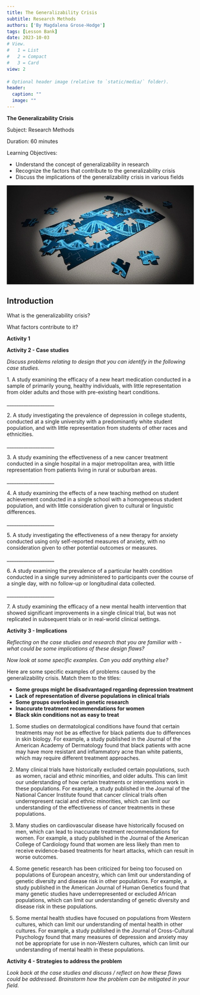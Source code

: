 ```yaml
---
title: The Generalizability Crisis
subtitle: Research Methods
authors: ['By Magdalena Grose-Hodge']
tags: [Lesson Bank]
date: 2023-10-03
# View.
#   1 = List
#   2 = Compact
#   3 = Card
view: 2

# Optional header image (relative to `static/media/` folder).
header:
  caption: ""
  image: ""
---
```


**The Generalizability Crisis** 

Subject: Research Methods

Duration: 60 minutes

Learning Objectives:

*   Understand the concept of generalizability in research
*   Recognize the factors that contribute to the generalizability crisis
*   Discuss the implications of the generalizability crisis in various fields

![puzzle](../images/puzzle-2500333_640.webp)


## **Introduction**

What is the generalizability crisis?

What factors contribute to it?

**Activity 1**

**Activity 2 - Case studies**

_Discuss problems relating to design that you can identify in the following case studies._

1. A study examining the efficacy of a new heart medication conducted in a sample of primarily young, healthy individuals, with little representation from older adults and those with pre-existing heart conditions.

\_\_\_\_\_\_\_\_\_\_\_\_\_\_\_\_\_\_\_\_

  
2. A study investigating the prevalence of depression in college students, conducted at a single university with a predominantly white student population, and with little representation from students of other races and ethnicities.

\_\_\_\_\_\_\_\_\_\_\_\_\_\_\_\_\_\_\_\_

  
3. A study examining the effectiveness of a new cancer treatment conducted in a single hospital in a major metropolitan area, with little representation from patients living in rural or suburban areas.

\_\_\_\_\_\_\_\_\_\_\_\_\_\_\_\_\_\_\_\_

  
4. A study examining the effects of a new teaching method on student achievement conducted in a single school with a homogeneous student population, and with little consideration given to cultural or linguistic differences.

\_\_\_\_\_\_\_\_\_\_\_\_\_\_\_\_\_\_\_\_

  
5. A study investigating the effectiveness of a new therapy for anxiety conducted using only self-reported measures of anxiety, with no consideration given to other potential outcomes or measures.

\_\_\_\_\_\_\_\_\_\_\_\_\_\_\_\_\_\_\_\_

  
6. A study examining the prevalence of a particular health condition conducted in a single survey administered to participants over the course of a single day, with no follow-up or longitudinal data collected.

\_\_\_\_\_\_\_\_\_\_\_\_\_\_\_\_\_\_\_\_

  
7. A study examining the efficacy of a new mental health intervention that showed significant improvements in a single clinical trial, but was not replicated in subsequent trials or in real-world clinical settings.

**Activity 3 - Implications**  

_Reflecting on the case studies and research that you are familiar with - what could be some implications of these design flaws?_

_Now look at some specific examples. Can you add anything else?_

Here are some specific examples of problems caused by the generalizability crisis. Match them to the titles:

  
*   **Some groups might be disadvantaged regarding depression treatment**
*   **Lack of representation of diverse populations in clinical trials**
*   **Some groups overlooked in genetic research**
*   **Inaccurate treatment recommendations for women**
*   **Black skin conditions not as easy to treat**

1.  Some studies on dermatological conditions have found that certain treatments may not be as effective for black patients due to differences in skin biology. For example, a study published in the Journal of the American Academy of Dermatology found that black patients with acne may have more resistant and inflammatory acne than white patients, which may require different treatment approaches. 
    
2.  Many clinical trials have historically excluded certain populations, such as women, racial and ethnic minorities, and older adults. This can limit our understanding of how certain treatments or interventions work in these populations. For example, a study published in the Journal of the National Cancer Institute found that cancer clinical trials often underrepresent racial and ethnic minorities, which can limit our understanding of the effectiveness of cancer treatments in these populations.
    
3.  Many studies on cardiovascular disease have historically focused on men, which can lead to inaccurate treatment recommendations for women. For example, a study published in the Journal of the American College of Cardiology found that women are less likely than men to receive evidence-based treatments for heart attacks, which can result in worse outcomes.
    
4.  Some genetic research has been criticized for being too focused on populations of European ancestry, which can limit our understanding of genetic diversity and disease risk in other populations. For example, a study published in the American Journal of Human Genetics found that many genetic studies have underrepresented or excluded African populations, which can limit our understanding of genetic diversity and disease risk in these populations.
    
5.  Some mental health studies have focused on populations from Western cultures, which can limit our understanding of mental health in other cultures. For example, a study published in the Journal of Cross-Cultural Psychology found that many measures of depression and anxiety may not be appropriate for use in non-Western cultures, which can limit our understanding of mental health in these populations.
    

**Activity 4 - Strategies to address the problem**  

_Look back at the case studies and discuss / reflect on how these flaws could be addressed. Brainstorm how the problem can be mitigated in your field._